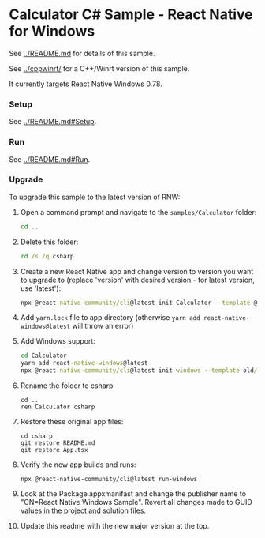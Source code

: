 # Calculator C# Sample - React Native for Windows

See [../README.md](../README.md) for details of this sample.

See [../cppwinrt/](../cppwinrt/) for a C++/Winrt version of this sample.

It currently targets React Native Windows 0.78.

### Setup
See [../README.md#Setup](../README.md#Setup).

### Run
See [../README.md#Run](../README.md#Run).

### Upgrade
To upgrade this sample to the latest version of RNW:

1. Open a command prompt and navigate to the `samples/Calculator` folder:
    ```cmd
    cd ..
    ```
2. Delete this folder:
    ```cmd
    rd /s /q csharp
    ```
3. Create a new React Native app and change version to version you want to upgrade to (replace 'version' with desired version - for latest version, use 'latest'):
    ```cmd
    npx @react-native-community/cli@latest init Calculator --template @react-native-community/template@latest --skip-git-init
    ```
4. Add `yarn.lock` file to app directory (otherwise `yarn add react-native-windows@latest` will throw an error)

5. Add Windows support:
    ```cmd
    cd Calculator
    yarn add react-native-windows@latest
    npx @react-native-community/cli@latest init-windows --template old/uwp-cs-app --overwrite
    ```
6. Rename the folder to csharp
    ```
    cd ..
    ren Calculator csharp
    ```
7. Restore these original app files:
    ```
    cd csharp
    git restore README.md
    git restore App.tsx
    ```
8. Verify the new app builds and runs:
    ```
    npx @react-native-community/cli@latest run-windows
    ```
9. Look at the Package.appxmanifast and change the publisher name to "CN=React Native Windows Sample". Revert all changes made to GUID values in the project and solution files.
10. Update this readme with the new major version at the top.
